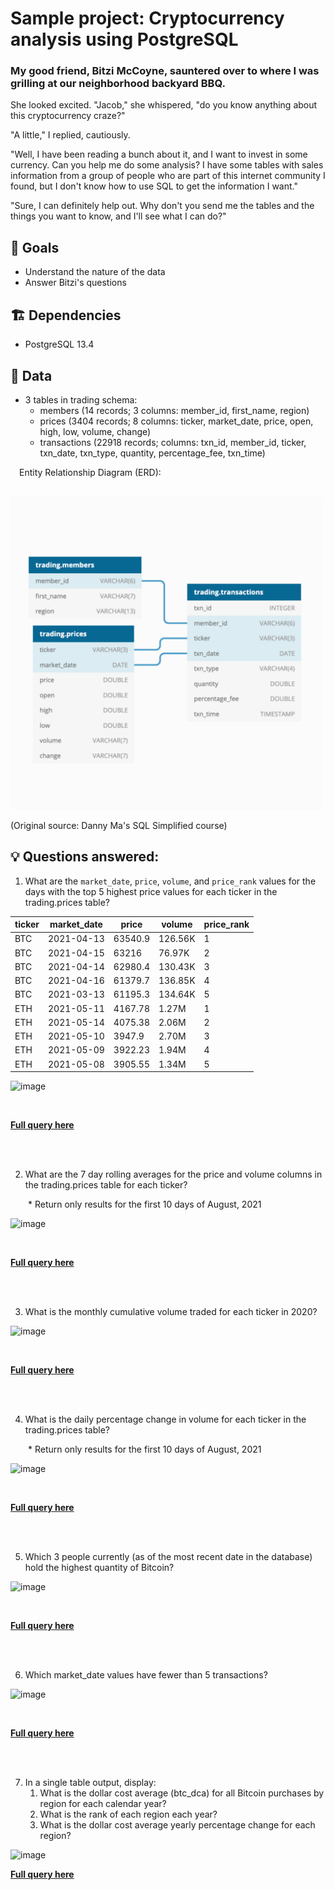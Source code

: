 # Sample project: Cryptocurrency analysis using PostgreSQL

### My good friend, Bitzi McCoyne, sauntered over to where I was grilling at our neighborhood backyard BBQ.

She looked excited. "Jacob," she whispered, "do you know anything about this cryptocurrency craze?"

"A little," I replied, cautiously.

"Well, I have been reading a bunch about it, and I want to invest in some currency. Can you help me do some analysis? I have some tables with sales information from a group of people who are part of this internet community I found, but I don't know how to use SQL to get the information I want."

"Sure, I can definitely help out. Why don't you send me the tables and the things you want to know, and I'll see what I can do?"

## 🎯 Goals
* Understand the nature of the data
* Answer Bitzi's questions

## 🏗 Dependencies
* PostgreSQL 13.4

## 📂 Data
* 3 tables in trading schema:
  * members (14 records; 3 columns: member_id, first_name, region)
  * prices (3404 records; 8 columns: ticker, market_date, price, open, high, low, volume, change)
  * transactions (22918 records; columns: txn_id, member_id, ticker, txn_date, txn_type, quantity, percentage_fee, txn_time)

&emsp;Entity Relationship Diagram (ERD):

&emsp;&emsp;&emsp;<img src="https://github.com/JacobTews/sql_crypto/blob/5ec63c4ea883ba3eeb73634f65d44d1bb0d5cbd1/crypto-erd.png" width="500" height="500" alt="entity relationship diagram">

(Original source: Danny Ma's SQL Simplified course)

## 💡 Questions answered:

1. What are the `market_date`, `price`, `volume`, and `price_rank` values for the days with the top 5 highest price values for each ticker in the trading.prices table?

| ticker |	market_date |	price |	volume |	price_rank |
| --- | --- | --- | --- | --- |
| BTC |	2021-04-13 |	63540.9	| 126.56K	| 1 |
| BTC |	2021-04-15 | 63216	| 76.97K |	2 |
| BTC |	2021-04-14 | 62980.4 |	130.43K	| 3 |
| BTC |	2021-04-16 | 61379.7 |	136.85K	| 4 |
| BTC |	2021-03-13 | 61195.3 |	134.64K	| 5 |
| ETH |	2021-05-11 | 4167.78 |	1.27M	| 1 |
| ETH |	2021-05-14 | 4075.38 |	2.06M	| 2 |
| ETH |	2021-05-10 | 3947.9	| 2.70M	| 3 |
| ETH |	2021-05-09 | 3922.23	| 1.94M	| 4 |
| ETH |	2021-05-08 | 3905.55	| 1.34M	| 5 |

![image](https://user-images.githubusercontent.com/64455045/170350607-3b200426-8af5-430e-add4-e5d00d9342aa.png)

<br/>

**[Full query here](https://github.com/JacobTews/sql_crypto/blob/main/full_solutions.md#1-what-are-the-market_date-price-volume-and-price_rank-values-for-the-days-with-the-top-5-highest-price-values-for-each-ticker-in-the-tradingprices-table)**

<br/><br/>

2. What are the 7 day rolling averages for the price and volume columns in the trading.prices table for each ticker?

&emsp;&emsp;* Return only results for the first 10 days of August, 2021

![image](https://user-images.githubusercontent.com/64455045/170350782-39c023f5-7c7b-43e5-be51-2f3ddb556df4.png)

<br/>

**[Full query here](https://github.com/JacobTews/sql_crypto/blob/main/full_solutions.md#2-calculate-a-7-day-rolling-average-for-the-price-and-volume-columns-in-the-tradingprices-table-for-each-ticker)**

<br/><br/>

3. What is the monthly cumulative volume traded for each ticker in 2020?

![image](https://user-images.githubusercontent.com/64455045/170350899-7314c323-6baa-4db4-a6a8-89c5d6f07287.png)

<br/>

**[Full query here](https://github.com/JacobTews/sql_crypto/blob/main/full_solutions.md#3-calculate-the-monthly-cumulative-volume-traded-for-each-ticker-in-2020)**

<br/><br/>

4. What is the daily percentage change in volume for each ticker in the trading.prices table?

&emsp;&emsp;* Return only results for the first 10 days of August, 2021

![image](https://user-images.githubusercontent.com/64455045/170350396-53531853-d175-4a58-9645-4aed87f16b0b.png)

<br/>

**[Full query here](https://github.com/JacobTews/sql_crypto/blob/main/full_solutions.md#4-calculate-the-daily-percentage-change-in-volume-for-each-ticker-in-the-tradingprices-table)**

<br/><br/>

5. Which 3 people currently (as of the most recent date in the database) hold the highest quantity of Bitcoin?

![image](https://user-images.githubusercontent.com/64455045/170351337-184e06a4-54d8-432b-9ae8-fd8daeecff19.png)

<br/>

**[Full query here](https://github.com/JacobTews/sql_crypto/blob/main/full_solutions.md#5-which-top-3-mentors-have-the-most-bitcoin-quantity)**

<br/><br/>

6. Which market_date values have fewer than 5 transactions?

![image](https://user-images.githubusercontent.com/64455045/170351581-4a49ba6c-bfbb-410f-8fc1-d013a1bec08c.png)

<br/>

**[Full query here](https://github.com/JacobTews/sql_crypto/blob/main/full_solutions.md#6-which-market_date-values-which-have-fewer-than-5-transactions)**

<br/><br/>

7. In a single table output, display:    
    1. What is the dollar cost average (btc_dca) for all Bitcoin purchases by region for each calendar year?
    2. What is the rank of each region each year?
    3. What is the dollar cost average yearly percentage change for each region?

![image](https://user-images.githubusercontent.com/64455045/170351895-10ce61f1-586b-4d4e-8648-77253129522e.png)

**[Full query here](https://github.com/JacobTews/sql_crypto/blob/main/full_solutions.md#7-for-this-question-we-will-generate-a-single-table-output-which-solves-a-multi-part-problem-about-the-dollar-cost-average-of-btc-purchases)**

